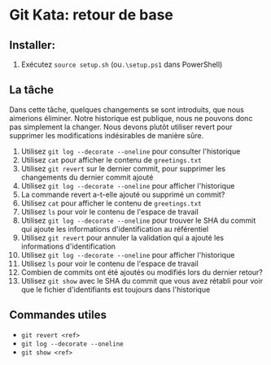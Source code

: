 # Git Kata: retour de base
## Installer:

1. Exécutez `source setup.sh` (ou`.\setup.ps1` dans PowerShell)

## La tâche

Dans cette tâche, quelques changements se sont introduits, que nous aimerions éliminer. Notre historique est publique, nous ne pouvons donc pas simplement la changer. Nous devons plutôt utiliser revert pour supprimer les modifications indésirables de manière sûre.

1. Utilisez `git log --decorate --oneline` pour consulter l'historique
2. Utilisez `cat` pour afficher le contenu de `greetings.txt`
3. Utilisez `git revert` sur le dernier commit, pour supprimer les changements du dernier commit ajouté
4. Utilisez `git log --decorate --oneline` pour afficher l'historique
5. La commande revert a-t-elle ajouté ou supprimé un commit?
6. Utilisez `cat` pour afficher le contenu de `greetings.txt`
7. Utilisez `ls` pour voir le contenu de l'espace de travail
8. Utilisez `git log --decorate --oneline` pour trouver le SHA du commit qui ajoute les informations d'identification au référentiel
9. Utilisez `git revert` pour annuler la validation qui a ajouté les informations d'identification
10. Utilisez `git log --decorate --oneline` pour afficher l'historique
11. Utilisez `ls` pour voir le contenu de l'espace de travail
12. Combien de commits ont été ajoutés ou modifiés lors du dernier retour?
13. Utilisez `git show` avec le SHA du commit que vous avez rétabli pour voir que le fichier d'identifiants est toujours dans l'historique


## Commandes utiles
- `git revert <ref>`
- `git log --decorate --oneline`
- `git show <ref>`
